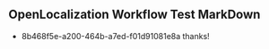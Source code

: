 ## OpenLocalization Workflow Test MarkDown
* 8b468f5e-a200-464b-a7ed-f01d91081e8a thanks!

<!--HONumber=Sep16_HO1-->


